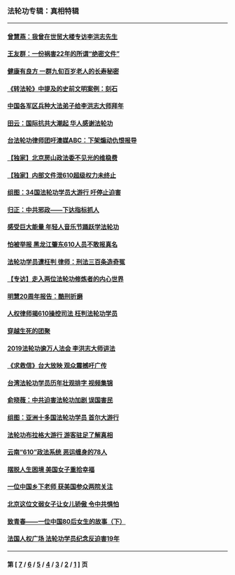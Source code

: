 ### 法轮功专辑：真相特辑
---
#### [曾慧燕：我曾在世贸大楼专访李洪志先生](../../pages/nf4389/n12898729.md?06110430) 
#### [王友群：一份祸害22年的所谓“绝密文件”](../../pages/nf4389/n12871750.md?06110430) 
#### [健康有良方 一群九旬百岁老人的长寿秘密](../../pages/nf4389/n12847475.md?06110430) 
#### [《转法轮》中提及的史前文明案例：刻石](../../pages/nf4389/n12758577.md?06110430) 
#### [中国各军区兵种大法弟子给李洪志大师拜年](../../pages/nf4389/n12750047.md?06110430) 
#### [田云：国际抗共大潮起 华人感谢法轮功](../../pages/nf4389/n12357708.md?06110430) 
#### [台法轮功律师团吁澳媒ABC：下架煽动仇恨报导](../../pages/nf4389/n12279917.md?06110430) 
#### [【独家】北京房山政法委不见光的维稳费](../../pages/nf4389/n12031979.md?06110430) 
#### [【独家】内部文件泄610超级权力未终止](../../pages/nf4389/n12023895.md?06110430) 
#### [组图：34国法轮功学员大游行 吁停止迫害](../../pages/nf4389/n11492658.md?06110430) 
#### [归正：中共邪政——下达指标抓人](../../pages/nf4389/n11474770.md?06110430) 
#### [感受巨大能量 年轻人音乐节踊跃学法轮功](../../pages/nf4389/n11441981.md?06110430) 
#### [怕被举报 黑龙江肇东610人员不敢报真名](../../pages/nf4389/n11436499.md?06110430) 
#### [法轮功学员遭枉判 律师：刑法三百条造奇冤](../../pages/nf4389/n11433943.md?06110430) 
#### [【专访】走入两位法轮功修炼者的内心世界](../../pages/nf4389/n11415623.md?06110430) 
#### [明慧20周年报告：酷刑折磨](../../pages/nf4389/n11387954.md?06110430) 
#### [人权律师揭610操控司法 枉判法轮功学员](../../pages/nf4389/n11313370.md?06110430) 
#### [穿越生死的团聚](../../pages/nf4389/n11258922.md?06110430) 
#### [2019法轮功逾万人法会 李洪志大师讲法](../../pages/nf4389/n11265303.md?06110430) 
#### [《求救信》台大放映 观众震撼吁广传](../../pages/nf4389/n10922251.md?06110430) 
#### [台湾法轮功学员历年壮观排字 视频集锦](../../pages/nf4389/n10878789.md?06110430) 
#### [俞晓薇：中共迫害法轮功加剧 误国害民](../../pages/nf4389/n10859260.md?06110430) 
#### [组图：亚洲十多国法轮功学员 首尔大游行](../../pages/nf4389/n10781149.md?06110430) 
#### [法轮功布拉格大游行 游客驻足了解真相](../../pages/nf4389/n10749360.md?06110430) 
#### [云南“610”政法系统 恶运缠身的78人](../../pages/nf4389/n10747534.md?06110430) 
#### [摆脱人生困境 美国女子重拾幸福](../../pages/nf4389/n10688678.md?06110430) 
#### [一位中国乡下老师 获美国参众两院关注](../../pages/nf4389/n10683927.md?06110430) 
#### [北京这位文弱女子让女儿骄傲 令中共惧怕](../../pages/nf4389/n10668341.md?06110430) 
#### [致青春——一位中国80后女生的故事（下）](../../pages/nf4389/n10642721.md?06110430) 
#### [法国人权广场 法轮功学员纪念反迫害19年](../../pages/nf4389/n10586601.md?06110430) 

---
#### 第 [ [7](./7.md?06110430) / [6](./6.md?06110430) / [5](./5.md?06110430) / [4](./4.md?06110430) / [3](./3.md?06110430) / [2](./2.md?06110430) / [1](./1.md?06110430) ] 页
